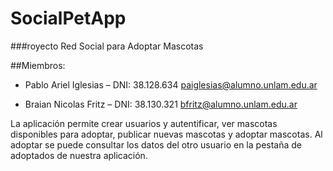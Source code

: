 # SocialPetApp

###royecto Red Social para Adoptar Mascotas

##Miembros:

* Pablo Ariel Iglesias – DNI: 38.128.634 <paiglesias@alumno.unlam.edu.ar>

* Braian Nicolas Fritz – DNI: 38.130.321 <bfritz@alumno.unlam.edu.ar>

La aplicación permite crear usuarios y autentificar, ver mascotas disponibles para adoptar,
publicar nuevas mascotas y adoptar mascotas. Al adoptar se puede consultar los datos del
otro usuario en la pestaña de adoptados de nuestra aplicación.
